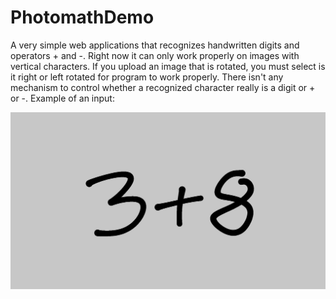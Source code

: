 # PhotomathDemo
A very simple web applications that recognizes handwritten digits and operators + and -.
Right now it can only work properly on images with vertical characters.
If you upload an image that is rotated, you must select is it right or left rotated for program to work properly.
There isn't any mechanism to control whether a recognized character really is a digit or + or -.
Example of an input:

<img src="example.jpeg"/>
